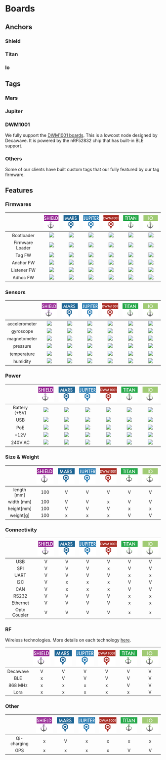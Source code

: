 # Boards

## Anchors
### Shield

### Titan

### Io

## Tags

### Mars

### Jupiter

### DWM1001
We fully support the [DWM1001 boards](https://www.decawave.com/product/dwm1001-module/). This is a lowcost node designed by Decawave.
It is powered  by the nRF52832 chip that has built-in BLE support. 
<!-- ![DWM1001](./img/hw_dwm1001.JPG) -->

### Others
Some of our clients have built custom tags that our fully featured by our tag firmware.


## Features

### Firmwares
|                 | ![icon][shield]  |![icon][mars] | ![icon][jupiter] | ![icon][dwm1001] | ![icon][titan] | ![icon][io] |
|:---------------:|:-------------:|:--------:|:-----------:|:-------:|:-----------:|:--------:|
|    Bootloader   |   ![][V]       |     ![][V]    |      ![][V]      |    ![][V]    |     ![][V]     |    ![][V]   |
| Firmware Loader |   ![][V]       |     ![][V]    |      ![][V]      |    ![][x]    |     ![][V]     |    ![][V]   |
|      Tag FW     |   ![][V]       |     ![][V]    |      ![][V]      |    ![][V]    |     ![][x]     |    ![][x]   |
|    Anchor FW    |   ![][V]       |     ![][x]    |      ![][x]      |    ![][x]    |     ![][V]     |    ![][V]   |
|   Listener FW   |   ![][V]       |     ![][x]    |      ![][x]      |    ![][x]    |     ![][V]     |    ![][V]   |
|     Adhoc FW    |   ![][V]       |     ![][V]    |      ![][V]      |    ![][V]    |     ![][x]     |    ![][x]   |

### Sensors
|                 | ![icon][shield] | ![icon][mars]  | ![icon][jupiter] | ![icon][dwm1001] | ![f][titan] | ![icon][io] |
|:---------------:|:-------------:|:--------:|:-----------:|:-------:|:-----------:|:--------:|
| accelerometer   |       ![][vV]       |     ![][Vv]    |      ![][Vv]      |    ![][vV]    |     ![][vV]     |    ![][Vv]   |
| gyroscope       |       ![][xx]       |     ![][Vv]    |      ![][Vv]      |    ![][xx]    |     ![][vV]     |    ![][Vv]   |
| magnetometer    |       ![][xx]       |     ![][Vv]    |      ![][Vv]      |    ![][xx]    |     ![][vV]     |    ![][vV]   |
| pressure        |       ![][xx]       |     ![][xx]    |      ![][xx]      |    ![][xx]    |     ![][vV]     |    ![][vV]   |
| temperature     |       ![][xx]       |     ![][xx]    |      ![][xx]      |    ![][xx]    |     ![][vV]     |    ![][vV]   |
| humidity        |       ![][xx]       |     ![][xx]    |      ![][xx]      |    ![][xx]    |     ![][xx]     |    ![][vV]   |

### Power
|                 | ![icon][shield] | ![icon][mars]  | ![icon][jupiter] | ![icon][dwm1001] | ![f2][titan] | ![icon][io] |
|:---------------:|:-------------:|:--------:|:-----------:|:-------:|:-----------:|:--------:|
|  Battery (+5V)  |       ![][V]       |     ![][V]    |      ![][V]      |    ![][V]    |     ![][V]     |    ![][V]   |
|      USB        |       ![][V]       |     ![][V]    |      ![][V]      |    ![][V]    |     ![][V]     |    ![][V]   |
|      PoE        |       ![][x]       |     ![][x]    |      ![][x]      |    ![][x]    |     ![][V]     |    ![][V]   |
|     +12V        |       ![][x]       |     ![][x]    |      ![][V]      |    ![][x]    |     ![][V]     |    ![][V]   |
|   240V AC       |       ![][x]       |     ![][x]    |      ![][x]      |    ![][x]    |     ![][x]     |    ![][V]   |

### Size & Weight
|                 | ![icon][shield] |![icon][mars] | ![icon][jupiter]| ![icon][dwm1001] | ![f2][titan] | ![icon][io] |
|:---------------:|:-------------:|:--------:|:-----------:|:-------:|:-----------:|:--------:|
|  length [mm]    |     100       |     V    |      V      |    V    |     V     |    V   |
|   width [mm]    |     100       |     V    |      V      |    x    |     V     |    V   |
|   height[mm]    |     100       |     V    |      V      |    V    |     x     |    x   |
|    weight[g]    |     100       |     x    |      x      |    x    |     V     |    V   |


### Connectivity
|                 | ![icon][shield] | ![icon][mars]  | ![icon][jupiter] | ![icon][dwm1001] | ![f2][titan] | ![icon][io] |
|:---------------:|:-------------:|:--------:|:-----------:|:-------:|:-----------:|:--------:|
|      USB        |       V       |     V    |      V      |    V    |     V     |    V   |
|      SPI        |       V       |     V    |      V      |    x    |     V     |    V   |
|      UART       |       V       |     V    |      V      |    V    |     x     |    x   |
|      I2C        |       V       |     x    |      x      |    x    |     V     |    V   |
|      CAN        |       V       |     x    |      x      |    x    |     V     |    V   |
|     RS232       |       V       |     V    |      V      |    V    |     x     |    x   |
|     Ethernet    |       V       |     V    |      V      |    V    |     x     |    x   |
|  Opto Coupler   |       V       |     V    |      V      |    V    |     x     |    x   |

### RF
Wireless technologies. More details on each technology [here](/reference/rf.html).

|                 | ![icon][shield] | ![icon][mars]  | ![icon][jupiter] | ![icon][dwm1001] | ![f2][titan] | ![icon][io] |
|:---------------:|:-------------:|:--------:|:-----------:|:-------:|:-----------:|:--------:|
|      Decawave   |       V       |     V    |      V      |    V    |     V     |    V   |
|      BLE        |       x       |     V    |      V      |    V    |     V     |    V   |
|      868 MHz    |       x       |     x    |      x      |    x    |     V     |    V   |
|       Lora      |       x       |     x    |      x      |    x    |     x     |    V   |


### Other
|                 | ![icon][shield] | ![icon][mars]  | ![icon][jupiter] | ![icon][dwm1001] | ![f2][titan] | ![icon][io] |
|:---------------:|:-------------:|:--------:|:-----------:|:-------:|:-----------:|:--------:|
|   Qi-charging   |       x       |     V    |      x      |    x    |     x     |    x   |      
|      GPS        |       x       |     x    |      x      |    x    |     V     |    V   |





[mars]: ./img/icon_mars.png
[dwm1001]: ./img/icon_dwm1001.png
[titan]: ./img/icon_titan.png
[io]: ./img/icon_io.png
[jupiter]: ./img/icon_jupiter.png
[shield]: ./img/icon_shield.png

[x]: ./img/icon_x.png
[v]: ./img/icon_v.png
[xx]: ./img/icon_xx.png
[vv]: ./img/icon_vv.png